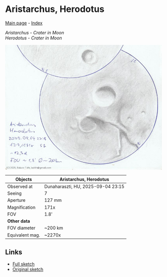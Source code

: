 # Aristarchus, Herodotus

[Main page](../index.md) - [Index](../pages/obj_index.md)

_Aristarchus_ - _Crater in Moon_  
_Herodotus_ - _Crater in Moon_  

![Aristarchus, Herodotus](../img/aristarchus-herodotus-20250905.jpg)

Objects | Aristarchus, Herodotus
-|-
Observed at | Dunaharaszti, HU, 2025-09-04 23:15
Seeing | 7
Aperture | 127 mm
Magnification | 171x
FOV | 1.8'
**Other data** |  
FOV diameter | ~200 km
Equivalent mag. | ~2270x


## Links

- [Full sketch](../img/archimedes-aristillus-autolycus-aristarchus-herodotus-20250905.jpg)
- [Original sketch](../scan/20250905011040_001.jpg)

